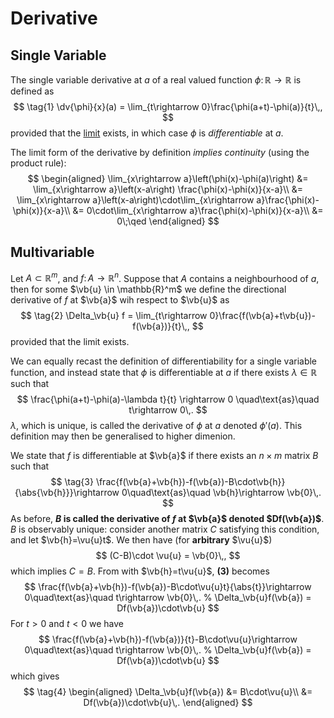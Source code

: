 Derivative
==========

Single Variable
---------------
The single variable derivative at $a$ of a real valued function $\phi\colon \mathbb{R}\rightarrow\mathbb{R}$ is defined as
$$
\tag{1}
\dv{\phi}{x}(a) = \lim_{t\rightarrow 0}\frac{\phi(a+t)-\phi(a)}{t}\,,
$$
provided that the [limit](../limit.md) exists, in which case $\phi$ is *differentiable* at $a$.

The limit form of the derivative by definition *implies continuity* (using the product rule):
$$
\begin{aligned}
\lim_{x\rightarrow a}\left(\phi(x)-\phi(a)\right) 
&= \lim_{x\rightarrow a}\left(x-a\right) \frac{\phi(x)-\phi(x)}{x-a}\\
&= \lim_{x\rightarrow a}\left(x-a\right)\cdot\lim_{x\rightarrow a}\frac{\phi(x)-\phi(x)}{x-a}\\
&= 0\cdot\lim_{x\rightarrow a}\frac{\phi(x)-\phi(x)}{x-a}\\
&= 0\;\qed
\end{aligned}
$$

Multivariable
-------------
Let $A\subset \mathbb{R}^m$, and $f\colon A\rightarrow\mathbb{R}^n$. Suppose that $A$ contains a neighbourhood of $a$, then for some $\vb{u} \in \mathbb{R}^m$ we define the directional derivative of $f$ at $\vb{a}$ wih respect to $\vb{u}$ as
$$
    \tag{2}
    \Delta_\vb{u} f = \lim_{t\rightarrow 0}\frac{f(\vb{a}+t\vb{u})-f(\vb{a})}{t}\,,
$$
provided that the limit exists.

We can equally recast the definition of differentiability for a single variable function, and instead state that $\phi$ is differentiable at $a$ if there exists $\lambda \in \mathbb{R}$ such that 
$$
    \frac{\phi(a+t)-\phi(a)-\lambda t}{t} \rightarrow 0 \quad\text{as}\quad t\rightarrow 0\,.
$$
$\lambda$, which is unique, is called the derivative of $\phi$ at $a$ denoted $\phi'(a)$. This definition may then be generalised to higher dimenion. 

We state that $f$ is differentiable at $\vb{a}$ if there exists an $n\times m$ matrix $B$ such that 
$$
    \tag{3}
    \frac{f(\vb{a}+\vb{h})-f(\vb{a})-B\cdot\vb{h}}{\abs{\vb{h}}}\rightarrow 0\quad\text{as}\quad \vb{h}\rightarrow \vb{0}\,.
$$
As before, **$B$ is called the derivative of $f$ at $\vb{a}$ denoted $Df(\vb{a})$**. $B$ is observably unique: consider another matrix $C$ satisfying this condition, and let  $\vb{h}=\vu{u}t$. We then have (for **arbitrary** $\vu{u}$)
$$
(C-B)\cdot \vu{u} = \vb{0}\,,
$$
which implies $C=B$. From with $\vb{h}=t\vu{u}$, **(3)** becomes
$$
    \frac{f(\vb{a}+\vb{h})-f(\vb{a})-B\cdot\vu{u}t}{\abs{t}}\rightarrow 0\quad\text{as}\quad t\rightarrow \vb{0}\,.    
%     \Delta_\vb{u}f(\vb{a}) = Df(\vb{a})\cdot\vb{u}
$$
For $t > 0$ and $t < 0$ we have
$$
    \frac{f(\vb{a}+\vb{h})-f(\vb{a})}{t}-B\cdot\vu{u}\rightarrow 0\quad\text{as}\quad t\rightarrow \vb{0}\,.    
%     \Delta_\vb{u}f(\vb{a}) = Df(\vb{a})\cdot\vb{u}
$$
which gives
$$
\tag{4}
\begin{aligned}
     \Delta_\vb{u}f(\vb{a}) 
     &= B\cdot\vu{u}\\
     &= Df(\vb{a})\cdot\vb{u}\,.
\end{aligned}
$$

